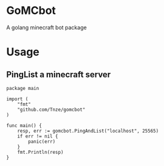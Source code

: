 # GoMCbot
A golang minecraft bot package

# Usage

## PingList a minecraft server

``` 
package main

import (
	"fmt"
	"github.com/Tnze/gomcbot"
)

func main() {
	resp, err := gomcbot.PingAndList("localhost", 25565)
	if err != nil {
		panic(err)
	}
	fmt.Println(resp)
}
```
